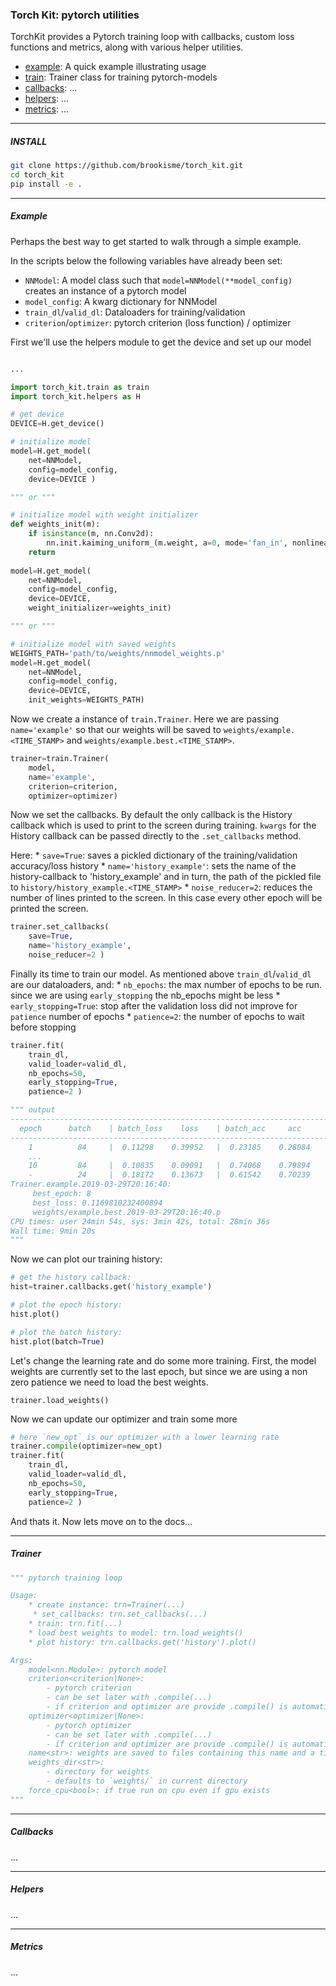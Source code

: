 ### Torch Kit: pytorch utilities


TorchKit provides a Pytorch training loop with callbacks, custom loss functions and metrics, along with various helper utilities. 

- [example](#example): A quick example illustrating usage
- [train](#train): Trainer class for training pytorch-models
- [callbacks](#callbacks): ...
- [helpers](#helpers): ...
- [metrics](#metrics): ...
 

---

<a name='install'></a>
##### INSTALL

```bash
git clone https://github.com/brookisme/torch_kit.git
cd torch_kit
pip install -e .
```

---

<a name='example'></a>
##### Example 

Perhaps the best way to get started to walk through a simple example. 

In the scripts below the following variables have already been set:

- `NNModel`: A model class such that `model=NNModel(**model_config)` creates an instance of a pytorch model
- `model_config`: A kwarg dictionary for NNModel
- `train_dl`/`valid_dl`: Dataloaders for training/validation
- `criterion`/`optimizer`: pytorch criterion (loss function) / optimizer

First we'll use the helpers module to get the device and set up our model

```python

...

import torch_kit.train as train
import torch_kit.helpers as H

# get device
DEVICE=H.get_device()

# initialize model
model=H.get_model(
    net=NNModel,
    config=model_config,
    device=DEVICE )

""" or """

# initialize model with weight initializer 
def weights_init(m):
    if isinstance(m, nn.Conv2d):
        nn.init.kaiming_uniform_(m.weight, a=0, mode='fan_in', nonlinearity='relu')
    return 
    
model=H.get_model(
    net=NNModel,
    config=model_config,
    device=DEVICE,
    weight_initializer=weights_init)

""" or """

# initialize model with saved weights
WEIGHTS_PATH='path/to/weights/nnmodel_weights.p'
model=H.get_model(
    net=NNModel,
    config=model_config,
    device=DEVICE,
    init_weights=WEIGHTS_PATH)
```

Now we create a instance of `train.Trainer`. Here we are passing `name='example'` so that our weights will be saved to `weights/example.<TIME_STAMP>` and `weights/example.best.<TIME_STAMP>`.

```python
trainer=train.Trainer(
    model,
    name='example',
    criterion=criterion,
    optimizer=optimizer)
```

Now we set the callbacks. By default the only callback is the History callback which is used to print to the screen during training. `kwargs` for the History callback can be passed directly to the `.set_callbacks` method.

Here:
    * `save=True`: saves a pickled dictionary of the training/validation accuracy/loss history
    * `name='history_example'`: sets the name of the history-callback to 'history_example' and in turn, the path of the pickled file to `history/history_example.<TIME_STAMP>`
    * `noise_reducer=2`: reduces the number of lines printed to the screen. In this case every other epoch will be printed the screen.

```python
trainer.set_callbacks(
    save=True,
    name='history_example',
    noise_reducer=2 )
```

Finally its time to train our model.  As mentioned above `train_dl`/`valid_dl` are our dataloaders, and:
    * `nb_epochs`: the max number of epochs to be run. since we are using `early_stopping` the nb_epochs might be less
    * `early_stopping=True`: stop after the validation loss did not improve for `patience` number of epochs
    * `patience=2`: the number of epochs to wait before stopping

```python
trainer.fit(
    train_dl,
    valid_loader=valid_dl,
    nb_epochs=50,
    early_stopping=True,
    patience=2 )

""" output
---------------------------------------------------------------------------
  epoch      batch    | batch_loss    loss    | batch_acc     acc    
---------------------------------------------------------------------------
    1          84     |  0.11298    0.39952   |  0.23185    0.28084  
    ... 
    10         84     |  0.10835    0.09091   |  0.74068    0.79894  
    -          24     |  0.18172    0.13673   |  0.61542    0.70239  
Trainer.example.2019-03-29T20:16:40:
     best_epoch: 8
     best_loss: 0.1169810232400894
     weights/example.best.2019-03-29T20:16:40.p
CPU times: user 24min 54s, sys: 3min 42s, total: 28min 36s
Wall time: 9min 20s
"""
```

Now we can plot our training history:

```python
# get the history callback:
hist=trainer.callbacks.get('history_example')

# plot the epoch history:
hist.plot()

# plot the batch history:
hist.plot(batch=True)
```

Let's change the learning rate and do some more training.  First,  the model weights are currently set to the last epoch, but since we are using a non zero patience we need to load the best weights.

```
trainer.load_weights()
```

Now we can update our optimizer and train some more

```python
# here `new_opt` is our optimizer with a lower learning rate
trainer.compile(optimizer=new_opt)
trainer.fit(
    train_dl,
    valid_loader=valid_dl,
    nb_epochs=50,
    early_stopping=True,
    patience=2 )
```

And thats it. Now lets move on to the docs...


---

<a name='train'></a>
##### Trainer

```python
""" pytorch training loop

Usage:
    * create instance: trn=Trainer(...) 
     * set_callbacks: trn.set_callbacks(...)
    * train: trn.fit(...)
    * load best weights to model: trn.load_weights()
    * plot history: trn.callbacks.get('history').plot()

Args:
    model<nn.Module>: pytorch model
    criterion<criterion|None>: 
        - pytorch criterion
        - can be set later with .compile(...)
        - if criterion and optimizer are provide .compile() is automatically called
    optimizer<optimizer|None>: 
        - pytorch optimizer
        - can be set later with .compile(...)
        - if criterion and optimizer are provide .compile() is automatically called
    name<str>: weights are saved to files containing this name and a timestamp
    weights_dir<str>: 
        - directory for weights
        - defaults to `weights/` in current directory
    force_cpu<bool>: if true run on cpu even if gpu exists
""" 
```

---

<a name='callbacks'></a>
##### Callbacks

...

---

<a name='helpers'></a>
##### Helpers

...

---

<a name='metrics'></a>
##### Metrics

...


